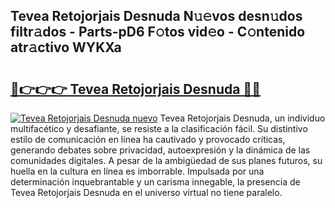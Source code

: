 ## Tevea Retojorjais Desnuda N𝚞𝚎vos desn𝚞dos filtr𝚊dos - Parts-pD6 F𝚘tos vid𝚎o - C𝚘ntenido atr𝚊ctivo WYKXa

# <h2><a href="http://mbbyli.tromn.icu/?c=Tevea+Retojorjais+Desnuda">🔗👉👉👉 Tevea Retojorjais Desnuda 🔗🔗</a></h2>

[![Tevea Retojorjais Desnuda nuevo](https://i.imgur.com/pEAQMta.gif)](http://mbbyli.tromn.icu/?c=Tevea+Retojorjais+Desnuda)
Tevea Retojorjais Desnuda, un individuo multifacético y desafiante, se resiste a la clasificación fácil. Su distintivo estilo de comunicación en línea ha cautivado y provocado críticas, generando debates sobre privacidad, autoexpresión y la dinámica de las comunidades digitales. A pesar de la ambigüedad de sus planes futuros, su huella en la cultura en línea es imborrable. Impulsada por una determinación inquebrantable y un carisma innegable, la presencia de Tevea Retojorjais Desnuda en el universo virtual no tiene paralelo.
